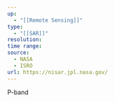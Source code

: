 ```yaml
---
up:
  - "[[Remote Sensing]]"
type:
  - "[[SAR]]"
resolution: 
time range: 
source:
  - NASA
  - ISRO
url: https://nisar.jpl.nasa.gov/
---
```

P-band